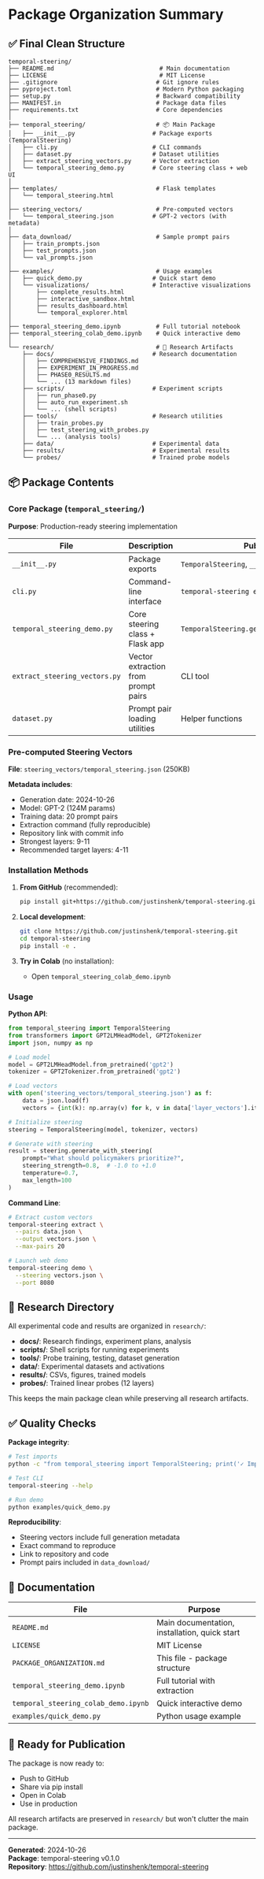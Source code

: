 # Package Organization Summary

## ✅ Final Clean Structure

```
temporal-steering/
├── README.md                              # Main documentation
├── LICENSE                                # MIT License
├── .gitignore                            # Git ignore rules
├── pyproject.toml                        # Modern Python packaging
├── setup.py                              # Backward compatibility
├── MANIFEST.in                           # Package data files
├── requirements.txt                      # Core dependencies
│
├── temporal_steering/                    # 📦 Main Package
│   ├── __init__.py                      # Package exports (TemporalSteering)
│   ├── cli.py                           # CLI commands
│   ├── dataset.py                       # Dataset utilities
│   ├── extract_steering_vectors.py      # Vector extraction
│   └── temporal_steering_demo.py        # Core steering class + web UI
│
├── templates/                            # Flask templates
│   └── temporal_steering.html
│
├── steering_vectors/                     # Pre-computed vectors
│   └── temporal_steering.json           # GPT-2 vectors (with metadata)
│
├── data_download/                        # Sample prompt pairs
│   ├── train_prompts.json
│   ├── test_prompts.json
│   └── val_prompts.json
│
├── examples/                             # Usage examples
│   ├── quick_demo.py                    # Quick start demo
│   └── visualizations/                  # Interactive visualizations
│       ├── complete_results.html
│       ├── interactive_sandbox.html
│       ├── results_dashboard.html
│       └── temporal_explorer.html
│
├── temporal_steering_demo.ipynb          # Full tutorial notebook
├── temporal_steering_colab_demo.ipynb    # Quick interactive demo
│
└── research/                             # 🔬 Research Artifacts
    ├── docs/                            # Research documentation
    │   ├── COMPREHENSIVE_FINDINGS.md
    │   ├── EXPERIMENT_IN_PROGRESS.md
    │   ├── PHASE0_RESULTS.md
    │   └── ... (13 markdown files)
    ├── scripts/                         # Experiment scripts
    │   ├── run_phase0.py
    │   ├── auto_run_experiment.sh
    │   └── ... (shell scripts)
    ├── tools/                           # Research utilities
    │   ├── train_probes.py
    │   ├── test_steering_with_probes.py
    │   └── ... (analysis tools)
    ├── data/                            # Experimental data
    ├── results/                         # Experimental results
    └── probes/                          # Trained probe models
```

## 📦 Package Contents

### Core Package (`temporal_steering/`)
**Purpose**: Production-ready steering implementation

| File | Description | Public API |
|------|-------------|------------|
| `__init__.py` | Package exports | `TemporalSteering`, `__version__` |
| `cli.py` | Command-line interface | `temporal-steering extract/demo` |
| `temporal_steering_demo.py` | Core steering class + Flask app | `TemporalSteering.generate_with_steering()` |
| `extract_steering_vectors.py` | Vector extraction from prompt pairs | CLI tool |
| `dataset.py` | Prompt pair loading utilities | Helper functions |

### Pre-computed Steering Vectors
**File**: `steering_vectors/temporal_steering.json` (250KB)

**Metadata includes**:
- Generation date: 2024-10-26
- Model: GPT-2 (124M params)
- Training data: 20 prompt pairs
- Extraction command (fully reproducible)
- Repository link with commit info
- Strongest layers: 9-11
- Recommended target layers: 4-11

### Installation Methods

1. **From GitHub** (recommended):
   ```bash
   pip install git+https://github.com/justinshenk/temporal-steering.git
   ```

2. **Local development**:
   ```bash
   git clone https://github.com/justinshenk/temporal-steering.git
   cd temporal-steering
   pip install -e .
   ```

3. **Try in Colab** (no installation):
   - Open `temporal_steering_colab_demo.ipynb`

### Usage

**Python API**:
```python
from temporal_steering import TemporalSteering
from transformers import GPT2LMHeadModel, GPT2Tokenizer
import json, numpy as np

# Load model
model = GPT2LMHeadModel.from_pretrained('gpt2')
tokenizer = GPT2Tokenizer.from_pretrained('gpt2')

# Load vectors
with open('steering_vectors/temporal_steering.json') as f:
    data = json.load(f)
    vectors = {int(k): np.array(v) for k, v in data['layer_vectors'].items()}

# Initialize steering
steering = TemporalSteering(model, tokenizer, vectors)

# Generate with steering
result = steering.generate_with_steering(
    prompt="What should policymakers prioritize?",
    steering_strength=0.8,  # -1.0 to +1.0
    temperature=0.7,
    max_length=100
)
```

**Command Line**:
```bash
# Extract custom vectors
temporal-steering extract \
  --pairs data.json \
  --output vectors.json \
  --max-pairs 20

# Launch web demo
temporal-steering demo \
  --steering vectors.json \
  --port 8080
```

## 🔬 Research Directory

All experimental code and results are organized in `research/`:

- **docs/**: Research findings, experiment plans, analysis
- **scripts/**: Shell scripts for running experiments
- **tools/**: Probe training, testing, dataset generation
- **data/**: Experimental datasets and activations
- **results/**: CSVs, figures, trained models
- **probes/**: Trained linear probes (12 layers)

This keeps the main package clean while preserving all research artifacts.

## ✅ Quality Checks

**Package integrity**:
```bash
# Test imports
python -c "from temporal_steering import TemporalSteering; print('✓ Import works')"

# Test CLI
temporal-steering --help

# Run demo
python examples/quick_demo.py
```

**Reproducibility**:
- Steering vectors include full generation metadata
- Exact command to reproduce
- Link to repository and code
- Prompt pairs included in `data_download/`

## 📝 Documentation

| File | Purpose |
|------|---------|
| `README.md` | Main documentation, installation, quick start |
| `LICENSE` | MIT License |
| `PACKAGE_ORGANIZATION.md` | This file - package structure |
| `temporal_steering_demo.ipynb` | Full tutorial with extraction |
| `temporal_steering_colab_demo.ipynb` | Quick interactive demo |
| `examples/quick_demo.py` | Python usage example |

## 🚀 Ready for Publication

The package is now ready to:
- Push to GitHub
- Share via pip install
- Open in Colab
- Use in production

All research artifacts are preserved in `research/` but won't clutter the main package.

---

**Generated**: 2024-10-26  
**Package**: temporal-steering v0.1.0  
**Repository**: https://github.com/justinshenk/temporal-steering
